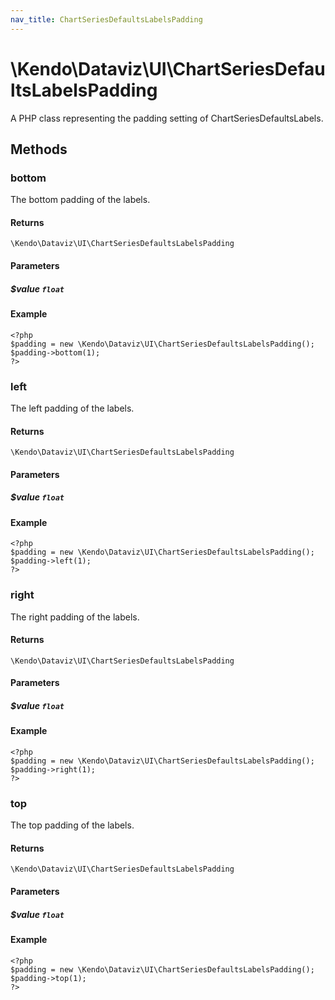 ```yaml
---
nav_title: ChartSeriesDefaultsLabelsPadding
---
```


# \Kendo\Dataviz\UI\ChartSeriesDefaultsLabelsPadding

A PHP class representing the padding setting of ChartSeriesDefaultsLabels.


## Methods

### bottom
The bottom padding of the labels.

#### Returns
`\Kendo\Dataviz\UI\ChartSeriesDefaultsLabelsPadding`

#### Parameters

##### $value `float`



#### Example 
    <?php
    $padding = new \Kendo\Dataviz\UI\ChartSeriesDefaultsLabelsPadding();
    $padding->bottom(1);
    ?>

### left
The left padding of the labels.

#### Returns
`\Kendo\Dataviz\UI\ChartSeriesDefaultsLabelsPadding`

#### Parameters

##### $value `float`



#### Example 
    <?php
    $padding = new \Kendo\Dataviz\UI\ChartSeriesDefaultsLabelsPadding();
    $padding->left(1);
    ?>

### right
The right padding of the labels.

#### Returns
`\Kendo\Dataviz\UI\ChartSeriesDefaultsLabelsPadding`

#### Parameters

##### $value `float`



#### Example 
    <?php
    $padding = new \Kendo\Dataviz\UI\ChartSeriesDefaultsLabelsPadding();
    $padding->right(1);
    ?>

### top
The top padding of the labels.

#### Returns
`\Kendo\Dataviz\UI\ChartSeriesDefaultsLabelsPadding`

#### Parameters

##### $value `float`



#### Example 
    <?php
    $padding = new \Kendo\Dataviz\UI\ChartSeriesDefaultsLabelsPadding();
    $padding->top(1);
    ?>

